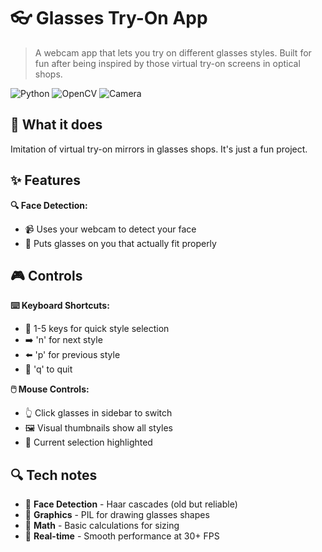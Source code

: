 # 👓 Glasses Try-On App

> A webcam app that lets you try on different glasses styles. Built for fun after being inspired by those virtual try-on screens in optical shops.

![Python](https://img.shields.io/badge/Python-3776AB?style=for-the-badge&logo=python&logoColor=white)
![OpenCV](https://img.shields.io/badge/OpenCV-27338e?style=for-the-badge&logo=OpenCV&logoColor=white)
![Camera](https://img.shields.io/badge/Camera-Real_Time-brightgreen?style=for-the-badge)

## 🎯 What it does

Imitation of virtual try-on mirrors in glasses shops.
It's just a fun project.

## ✨ Features

**🔍 Face Detection:**
- 📹 Uses your webcam to detect your face
- 🎯 Puts glasses on you that actually fit properly

## 🎮 Controls

**⌨️ Keyboard Shortcuts:**
- 🔢 1-5 keys for quick style selection
- ➡️ 'n' for next style
- ⬅️ 'p' for previous style  
- 🚪 'q' to quit

**🖱️ Mouse Controls:**
- 👆 Click glasses in sidebar to switch
- 🖼️ Visual thumbnails show all styles
- 🎨 Current selection highlighted

## 🔍 Tech notes

- 🎯 **Face Detection** - Haar cascades (old but reliable)
- 🎨 **Graphics** - PIL for drawing glasses shapes
- 🧮 **Math** - Basic calculations for sizing
- 📱 **Real-time** - Smooth performance at 30+ FPS
